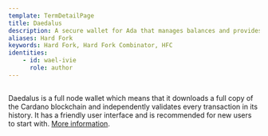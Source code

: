 ```yaml
---
template: TermDetailPage
title: Daedalus
description: A secure wallet for Ada that manages balances and provides the ability to send and receive payments.
aliases: Hard Fork
keywords: Hard Fork, Hard Fork Combinator, HFC
identities: 
    - id: wael-ivie
      role: author
---
```

##

Daedalus is a full node wallet which means that it downloads a full copy of the Cardano blockchain and independently validates every transaction in its history. It has a friendly user interface and is recommended for new users to start with. [More information](https://daedaluswallet.io/).
